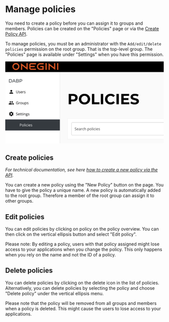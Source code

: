 # Manage policies

You need to create a policy before you can assign it to groups and members.
Policies can be created on the "Policies" page or via the [Create Policy API](../technical/create-policy-via-api.md). 

To manage policies, you must be an administrator with the `Add/edit/delete policies` permission on the root group. 
That is the top-level group. 
The "Policies" page is available under "Settings" when you have this permission.

![Policies page](../../img/policies-page.png)

## Create policies
*For technical documentation, see here [how to create a new policy via the API](../technical/create-policy-via-api.md).*

You can create a new policy using the "New Policy" button on the page. You have to give the policy a unique name.
A new policy is automatically added to the root group. Therefore a member of the root group can assign it to other groups.

## Edit policies
You can edit policies by clicking on policy on the policy overview. 
You can then click on the vertical ellipsis button and select "Edit policy".

Please note: By editing a policy, users with that policy assigned might lose access to your applications when you change the policy. This only happens when you rely on the name and not the ID of a policy.

## Delete policies 
You can delete policies by clicking on the delete icon in the list of policies.
Alternatively, you can delete policies by selecting the policy and choose "Delete policy" under the vertical ellipsis menu.

Please note that the policy will be removed from all groups and members when a policy is deleted.
This might cause the users to lose access to your applications. 

